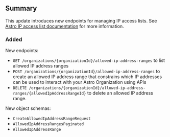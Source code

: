## Summary

This update introduces new endpoints for managing IP access lists. See [Astro IP access list documentation](https://www.astronomer.io/docs/astro/ip-access-list) for more information.

### Added

New endpoints:

- `GET /organizations/{organizationId}/allowed-ip-address-ranges` to list allowed IP address ranges
- `POST /organizations/{organizationId}/allowed-ip-address-ranges` to create an allowed IP address range that constrains which IP addresses can be used to interact with your Astro Organization using APIs
- `DELETE /organizations/{organizationId}/allowed-ip-address-ranges/{allowedIpAddressRangeId}` to delete an allowed IP address range.

New object schemas:

- `CreateAllowedIpAddressRangeRequest`
- `AllowedIpAddressRangesPaginated`
- `AllowedIpAddressRange`
